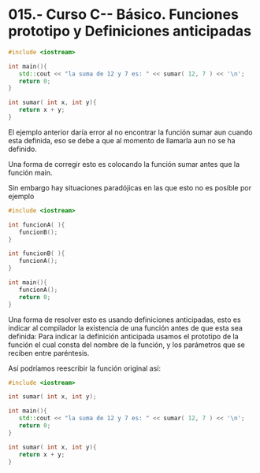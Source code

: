 015.- Curso C-- Básico. Funciones prototipo y Definiciones anticipadas
===
```c++
#include <iostream>

int main(){
   std::cout << "la suma de 12 y 7 es: " << sumar( 12, 7 ) << '\n';
   return 0;
}

int sumar( int x, int y){
   return x + y;
}
```

El ejemplo anterior daría error al no encontrar la función sumar aun cuando
esta definida, eso se debe a que al momento de llamarla aun no se ha definido.

Una forma de corregir esto es colocando la función sumar antes que la función
main.

Sin embargo hay situaciones paradójicas en las que esto no es posible por
ejemplo
```c++
#include <iostream>

int funcionA( ){
   funcionB();
}

int funcionB( ){
   funcionA();
}

int main(){
   funcionA();
   return 0;
}
```

Una forma de resolver esto es usando definiciones anticipadas, esto es indicar
al compilador la existencia de una función antes de que esta sea definida:
Para indicar la definición anticipada usamos el prototipo de la función el cual 
consta del nombre de la función, y los parámetros que se reciben entre
paréntesis.

Así podríamos reescribir la función original así:
```c++
#include <iostream>

int sumar( int x, int y);

int main(){
   std::cout << "la suma de 12 y 7 es: " << sumar( 12, 7 ) << '\n';
   return 0;
}

int sumar( int x, int y){
   return x + y;
}
```
